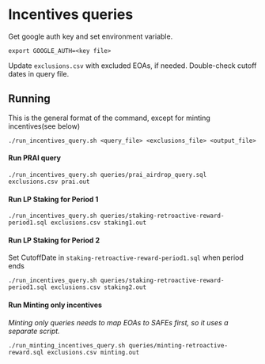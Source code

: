 # Incentives queries

 Get google auth key and set environment variable.
```
export GOOGLE_AUTH=<key file>
```

Update `exclusions.csv` with excluded EOAs, if needed.
Double-check cutoff dates in query file.


## Running
This is the general format of the command, except for minting incentives(see below)

`./run_incentives_query.sh <query_file> <exclusions_file> <output_file>`

#### Run PRAI query
```
./run_incentives_query.sh queries/prai_airdrop_query.sql exclusions.csv prai.out
```

#### Run LP Staking for Period 1
```
./run_incentives_query.sh queries/staking-retroactive-reward-period1.sql exclusions.csv staking1.out

```

#### Run LP Staking for Period 2

Set CutoffDate in `staking-retroactive-reward-period1.sql` when period ends
```
./run_incentives_query.sh queries/staking-retroactive-reward-period1.sql exclusions.csv staking2.out

```

#### Run Minting only incentives

*Minting only queries needs to map EOAs to SAFEs first, so it uses a separate script.*


```
./run_minting_incentives_query.sh queries/minting-retroactive-reward.sql exclusions.csv minting.out

```

